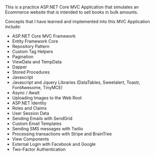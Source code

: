 This is a practice ASP.NET Core MVC Application that simulates an Ecommerce website that is intended to sell books in bulk amounts.

Concepts that I have learned and implemented into this MVC Application include:

- ASP.NET Core MVC Framework
- Entity Framework Core
- Repository Pattern
- Custom Tag Helpers
- Pagination
- ViewData and TempData
- Dapper
- Stored Procedures
- Javascript
- Javascript and Jquery Libraries (DataTables, Sweetalert, Toastr, FontAwesome, TinyMCE)
- Async / Await
- Uploading Images to the Web Root
- ASP.NET Identity 
- Roles and Claims
- User Session Data
- Sending Emails with SendGrid
- Custom Email Templates
- Sending SMS messages with Twilio
- Processing transactions with Stripe and BrainTree
- View Components
- External Login with Facebook and Google
- Two-Factor Authentication

